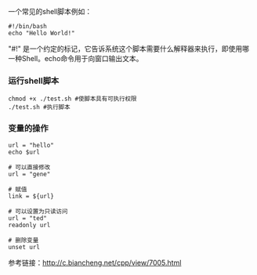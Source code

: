 一个常见的shell脚本例如：
```
#!/bin/bash
echo "Hello World!"
```
"#!" 是一个约定的标记，它告诉系统这个脚本需要什么解释器来执行，即使用哪一种Shell。echo命令用于向窗口输出文本。

### 运行shell脚本
```
chmod +x ./test.sh #使脚本具有可执行权限
./test.sh #执行脚本
```

### 变量的操作
```shell
url = "hello"
echo $url

# 可以直接修改
url = "gene"

# 赋值
link = ${url}

# 可以设置为只读访问
url = "ted"
readonly url

# 删除变量
unset url
```

参考链接：http://c.biancheng.net/cpp/view/7005.html
